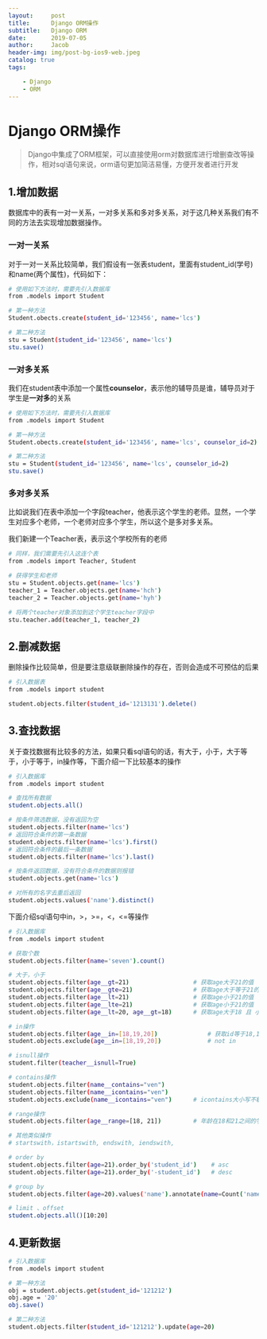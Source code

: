 ```yaml
---
layout:     post
title:      Django ORM操作
subtitle:   Django ORM
date:       2019-07-05
author:     Jacob
header-img: img/post-bg-ios9-web.jpeg
catalog: true
tags:

    - Django
    - ORM
---
```


# Django ORM操作

> Django中集成了ORM框架，可以直接使用orm对数据库进行增删查改等操作，相对sql语句来说，orm语句更加简洁易懂，方便开发者进行开发

## 1.增加数据

数据库中的表有一对一关系，一对多关系和多对多关系，对于这几种关系我们有不同的方法去实现增加数据操作。

### 一对一关系

对于一对一关系比较简单，我们假设有一张表student，里面有student_id(学号)和name(两个属性)，代码如下：

```bash
# 使用如下方法时，需要先引入数据库
from .models import Student

# 第一种方法
Student.obects.create(student_id='123456', name='lcs')

# 第二种方法
stu = Student(student_id='123456', name='lcs')
stu.save()
```

### 一对多关系

我们在student表中添加一个属性**counselor**，表示他的辅导员是谁，辅导员对于学生是**一对多**的关系

```bash
# 使用如下方法时，需要先引入数据库
from .models import Student

# 第一种方法
Student.obects.create(student_id='123456', name='lcs', counselor_id=2)

# 第二种方法
stu = Student(student_id='123456', name='lcs', counselor_id=2)
stu.save()
```

### 多对多关系

比如说我们在表中添加一个字段teacher，他表示这个学生的老师。显然，一个学生对应多个老师，一个老师对应多个学生，所以这个是多对多关系。

我们新建一个Teacher表，表示这个学校所有的老师

```bash
# 同样，我们需要先引入这连个表
from .models import Teacher, Student

# 获得学生和老师
stu = Student.objects.get(name='lcs')
teacher_1 = Teacher.objects.get(name='hch')
teacher_2 = Teacher.objects.get(name='hyh')

# 将两个teacher对象添加到这个学生teacher字段中
stu.teacher.add(teacher_1, teacher_2)
```

## 2.删减数据

删除操作比较简单，但是要注意级联删除操作的存在，否则会造成不可预估的后果

```bash
# 引入数据表
from .models import student

student.objects.filter(student_id='1213131').delete()
```

## 3.查找数据

关于查找数据有比较多的方法，如果只看sql语句的话，有大于，小于，大于等于，小于等于，in操作等，下面介绍一下比较基本的操作

```bash
# 引入数据库
from .models import student

# 查找所有数据
student.objects.all()

# 按条件筛选数据，没有返回为空
student.objects.filter(name='lcs')
# 返回符合条件的第一条数据
student.objects.filter(name='lcs').first()
# 返回符合条件的最后一条数据
student.objects.filter(name='lcs').last()

# 按条件返回数据，没有符合条件的数据则报错
student.objects.get(name='lcs')

# 对所有的名字去重后返回
student.objects.values('name').distinct()
```

下面介绍sql语句中in，>，>=，<，<=等操作

```bash
# 引入数据库
from .models import student

# 获取个数
student.objects.filter(name='seven').count()

# 大于，小于
student.objects.filter(age__gt=21)              	# 获取age大于21的值
student.objects.filter(age__gte=21)              	# 获取age大于等于21的值
student.objects.filter(age__lt=21)             		# 获取age小于21的值
student.objects.filter(age__lte=21)             	# 获取age小于21的值
student.objects.filter(age__lt=20, age__gt=18)   	# 获取age大于18 且 小于21的值

# in操作
student.objects.filter(age__in=[18,19,20])   			# 获取id等于18,19,20的数据
student.objects.exclude(age__in=[18,19,20])  			# not in

# isnull操作
student.filter(teacher__isnull=True)

# contains操作
student.objects.filter(name__contains="ven")
student.objects.filter(name__icontains="ven") 
student.objects.exclude(name__icontains="ven")		# icontains大小写不敏感

# range操作
student.objects.filter(age__range=[18, 21])   		# 年龄在18和21之间的学生

# 其他类似操作
# startswith，istartswith, endswith, iendswith,

# order by
student.objects.filter(age=21).order_by('student_id')    # asc
student.objects.filter(age=21).order_by('-student_id')   # desc

# group by
student.objects.filter(age=20).values('name').annotate(name=Count('name'))

# limit 、offset
student.objects.all()[10:20]
```

## 4.更新数据

```bash
# 引入数据库
from .models import student

# 第一种方法
obj = student.objects.get(student_id='121212')
obj.age = '20'
obj.save()

# 第二种方法
student.objects.filter(student_id='121212').update(age=20)
```

